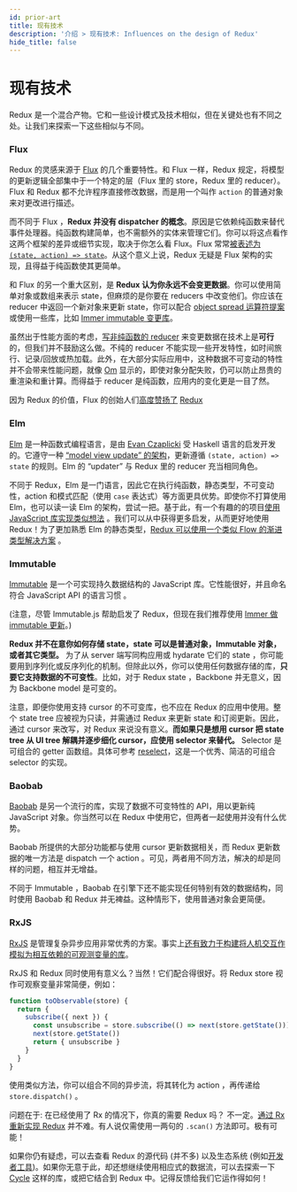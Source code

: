 ```yaml
---
id: prior-art
title: 现有技术
description: '介绍 > 现有技术: Influences on the design of Redux'
hide_title: false
---
```


# 现有技术

Redux 是一个混合产物。它和一些设计模式及技术相似，但在关键处也有不同之处。让我们来探索一下这些相似与不同。

### Flux

Redux 的灵感来源于 [Flux](https://facebook.github.io/flux/) 的几个重要特性。和 Flux 一样，Redux 规定，将模型的更新逻辑全部集中于一个特定的层（Flux 里的 store，Redux 里的 reducer）。Flux 和 Redux 都不允许程序直接修改数据，而是用一个叫作 `action` 的普通对象来对更改进行描述。

而不同于 Flux ，**Redux 并没有 dispatcher 的概念**。原因是它依赖纯函数来替代事件处理器。纯函数构建简单，也不需额外的实体来管理它们。你可以将这点看作这两个框架的差异或细节实现，取决于你怎么看 Flux。Flux 常常[被表述为 `(state, action) => state`](https://speakerdeck.com/jmorrell/jsconf-uy-flux-those-who-forget-the-past-dot-dot-dot-1)。从这个意义上说，Redux 无疑是 Flux 架构的实现，且得益于纯函数使其更简单。

和 Flux 的另一个重大区别，是 **Redux 认为你永远不会变更数据**。你可以使用简单对象或数组来表示 state，但麻烦的是你要在 reducers 中改变他们。你应该在 reducer 中返回一个新对象来更新 state，你可以配合 [object spread 运算符提案](../../recipes/UsingObjectSpreadOperator.md) 或使用一些库，比如 [Immer immutable 变更库](https://immerjs.github.io/immer/)。

虽然出于性能方面的考虑，[写非纯函数的 reducer](https://github.com/reduxjs/redux/issues/328#issuecomment-125035516) 来变更数据在技术上是**可行**的，但我们并不鼓励这么做。不纯的 reducer 不能实现一些开发特性，如时间旅行、记录/回放或热加载。此外，在大部分实际应用中，这种数据不可变动的特性并不会带来性能问题，就像 [Om](https://github.com/omcljs/om) 显示的，即使对象分配失败，仍可以防止昂贵的重渲染和重计算。而得益于 reducer 是纯函数，应用内的变化更是一目了然。

因为 Redux 的价值，Flux 的创始人们[高度赞扬了](https://twitter.com/jingc/status/616608251463909376) [Redux](https://twitter.com/fisherwebdev/status/616286955693682688)

### Elm

[Elm](https://elm-lang.org/) 是一种函数式编程语言，是由 [Evan Czaplicki](https://twitter.com/evancz) 受 Haskell 语言的启发开发的。它遵守一种 [“model view update” 的架构](https://github.com/evancz/elm-architecture-tutorial/)，更新遵循 `(state, action) => state` 的规则。Elm 的 “updater” 与 Redux 里的 reducer 充当相同角色。

不同于 Redux，Elm 是一门语言，因此它在执行纯函数，静态类型，不可变动性，action 和模式匹配（使用 `case` 表达式）等方面更具优势。即使你不打算使用 Elm，也可以读一读 Elm 的架构，尝试一把。基于此，有一个有趣的的项目[使用 JavaScript 库实现类似想法](https://github.com/paldepind/noname-functional-frontend-framework) 。我们可以从中获得更多启发，从而更好地使用 Redux！为了更加熟悉 Elm 的静态类型，[Redux 可以使用一个类似 Flow 的渐进类型解决方案](https://github.com/reduxjs/redux/issues/290) 。

### Immutable

[Immutable](https://facebook.github.io/immutable-js) 是一个可实现持久数据结构的 JavaScript 库。它性能很好，并且命名符合 JavaScript API 的语言习惯 。

(注意，尽管 Immutable.js 帮助启发了 Redux，但现在我们推荐使用 [Immer 做 immutable 更新](../../style-guide/style-guide.md#use-immer-for-writing-immutable-updates)。)

**Redux 并不在意你如何存储 state，state 可以是普通对象，Immutable 对象，或者其它类型。** 为了从 server 端写同构应用或 hydarate 它们的 state ，你可能要用到序列化或反序列化的机制。但除此以外，你可以使用任何数据存储的库，**只要它支持数据的不可变性**。比如，对于 Redux state ，Backbone 并无意义，因为 Backbone model 是可变的。

注意，即便你使用支持 cursor 的不可变库，也不应在 Redux 的应用中使用。整个 state tree 应被视为只读，并需通过 Redux 来更新 state 和订阅更新。因此，通过 cursor 来改写，对 Redux 来说没有意义。**而如果只是想用 cursor 把 state tree 从 UI tree 解耦并逐步细化 cursor，应使用 selector 来替代。** Selector 是可组合的 getter 函数组。具体可参考 [reselect](http://github.com/faassen/reselect)，这是一个优秀、简洁的可组合 selector 的实现。

### Baobab

[Baobab](https://github.com/Yomguithereal/baobab) 是另一个流行的库，实现了数据不可变特性的 API，用以更新纯 JavaScript 对象。你当然可以在 Redux 中使用它，但两者一起使用并没有什么优势。

Baobab 所提供的大部分功能都与使用 cursor 更新数据相关，而 Redux 更新数据的唯一方法是 dispatch 一个 action 。可见，两者用不同方法，解决的却是同样的问题，相互并无增益。

不同于 Immutable ，Baobab 在引擎下还不能实现任何特别有效的数据结构，同时使用 Baobab 和 Redux 并无裨益。这种情形下，使用普通对象会更简便。

### RxJS

[RxJS](https://github.com/ReactiveX/RxJS) 是管理复杂异步应用非常优秀的方案。事实上[还有致力于构建将人机交互作模拟为相互依赖的可观测变量的库](http://cycle.js.org)。

RxJS 和 Redux 同时使用有意义么？当然！它们配合得很好。将 Redux store 视作可观察变量非常简便，例如：

```js
function toObservable(store) {
  return {
    subscribe({ next }) {
      const unsubscribe = store.subscribe(() => next(store.getState()))
      next(store.getState())
      return { unsubscribe }
    }
  }
}
```

使用类似方法，你可以组合不同的异步流，将其转化为 action ，再传递给 `store.dispatch()` 。

问题在于: 在已经使用了 Rx 的情况下，你真的需要 Redux 吗？ 不一定。[通过 Rx 重新实现 Redux](https://github.com/jas-chen/rx-redux) 并不难。有人说仅需使用一两句的 `.scan()` 方法即可。极有可能！

如果你仍有疑虑，可以去查看 Redux 的源代码 (并不多) 以及生态系统 (例如[开发者工具](https://github.com/reduxjs/redux-devtools))。如果你无意于此，却还想继续使用相应式的数据流，可以去探索一下 [Cycle](http://cycle.js.org) 这样的库，或把它结合到 Redux 中。记得反馈给我们它运作得如何！
